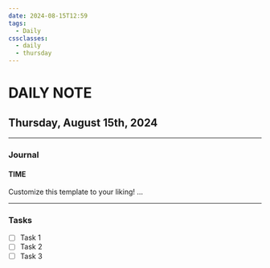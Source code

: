 ```yaml
---
date: 2024-08-15T12:59
tags:
  - Daily
cssclasses:
  - daily
  - thursday
---
```

# DAILY NOTE
## Thursday, August 15th, 2024
***
### Journal
#### TIME
Customize this template to your liking!
...
***
### Tasks
- [ ] Task 1
- [ ] Task 2
- [ ] Task 3